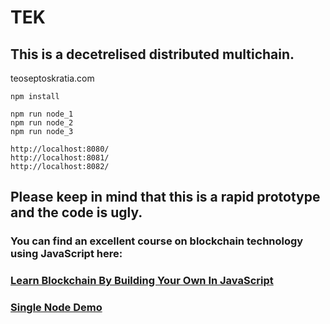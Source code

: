 # TEK
## This is a decetrelised distributed multichain. 
teoseptoskratia.com
```
npm install

npm run node_1
npm run node_2
npm run node_3

http://localhost:8080/
http://localhost:8081/
http://localhost:8082/
```
## Please keep in mind that this is a rapid prototype and the code is ugly.
### You can find an excellent course on blockchain technology using JavaScript here:
### [Learn Blockchain By Building Your Own In JavaScript](https://www.udemy.com/course/build-a-blockchain-in-javascript/)

### [Single Node Demo](http://167.99.196.236:8080)
